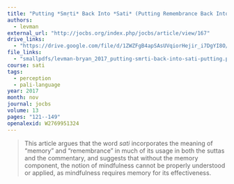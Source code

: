 ```yaml
---
title: "Putting *Smṛti* Back Into *Sati* (Putting Remembrance Back Into Mindfulness)"
authors:
  - levman
external_url: "http://jocbs.org/index.php/jocbs/article/view/167"
drive_links:
  - "https://drive.google.com/file/d/1ZWZFgB4apSAsUVqiorHejir_i7DgYI8O/view?usp=drivesdk"
file_links:
  - "smallpdfs/levman-bryan_2017_putting-smrti-back-into-sati-putting.pdf"
course: sati
tags:
  - perception
  - pali-language
year: 2017
month: nov
journal: jocbs
volume: 13
pages: "121--149"
openalexid: W2769951324
---
```


> This article argues that the word *sati* incorporates the meaning of “memory” and “remembrance” in much of its usage in both the suttas and the commentary, and suggests that without the memory component, the notion of mindfulness cannot be properly understood or applied, as mindfulness requires memory for its effectiveness.
